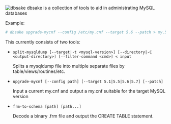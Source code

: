 ![dbsake](https://raw.github.com/abg/dbsake/master/sake-icon.png)
dbsake is a collection of tools to aid in administrating MySQL databases

Example:

```bash
# dbsake upgrade-mycnf --config /etc/my.cnf --target 5.6 --patch > my.56.upgrade.patch
```

This currently consists of two tools:

* ```split-mysqldump [--target|-t <mysql-version>] [--directory|-C <output-directory>] [--filter-command <cmd>] < input```

    Splits a mysqldump file into multiple separate files by table/views/routines/etc.

* ```upgrade-mycnf [--config path] [--target 5.1|5.5|5.6|5.7] [--patch]```

    Input a current my.cnf and output a my.cnf suitable for the target MySQL version

* ```frm-to-schema [path] [path...]```

  Decode a binary .frm file and output the CREATE TABLE statement.
